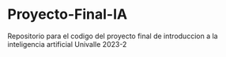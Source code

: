 # Proyecto-Final-IA
Repositorio para el codigo del proyecto final de introduccion a la inteligencia artificial Univalle 2023-2

